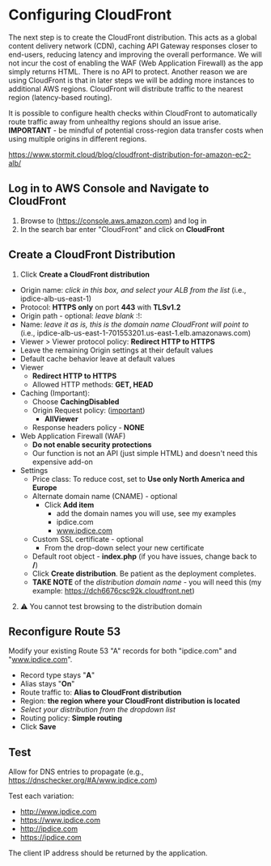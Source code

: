 # Configuring CloudFront
The next step is to create the CloudFront distribution. This acts as a global content delivery network (CDN), caching API Gateway responses closer to end-users, reducing latency and improving the overall performance. We will not incur the cost of enabling the WAF (Web Application Firewall) as the app simply returns HTML. There is no API to protect. Another reason we are using CloudFront is that in later steps we will be adding more instances to additional AWS regions. CloudFront will distribute traffic to the nearest region (latency-based routing).

It is possible to configure health checks within CloudFront to automatically route traffic away from unhealthy regions should an issue arise. **IMPORTANT** - be mindful of potential cross-region data transfer costs when using multiple origins in different regions.

https://www.stormit.cloud/blog/cloudfront-distribution-for-amazon-ec2-alb/

## Log in to AWS Console and Navigate to CloudFront
1. Browse to (https://console.aws.amazon.com) and log in
2. In the search bar enter "CloudFront" and click on **CloudFront**
   
## Create a CloudFront Distribution
1. Click **Create a CloudFront distribution**
  - Origin name: *click in this box, and select your ALB from the list* (i.e., ipdice-alb-us-east-1)
  - Protocol: **HTTPS only** on port **443** with **TLSv1.2**
  - Origin path - optional: *leave blank* :!:
  - Name: *leave it as is, this is the domain name CloudFront will point to* (i.e., ipdice-alb-us-east-1-701553201.us-east-1.elb.amazonaws.com)
  - Viewer > Viewer protocol policy: **Redirect HTTP to HTTPS**
  - Leave the remaining Origin settings at their default values
  - Default cache behavior leave at default values
  - Viewer
    - **Redirect HTTP to HTTPS**
    - Allowed HTTP methods: **GET, HEAD**
  - Caching (Important):
    - Choose **CachingDisabled**
    - Origin Request policy: (<ins>important</ins>)
      - **AllViewer**
    - Response headers policy - **NONE**
  - Web Application Firewall (WAF)
    - **Do not enable security protections**
    - Our function is not an API (just simple HTML) and doesn't need this expensive add-on
  - Settings
    - Price class: To reduce cost, set to **Use only North America and Europe**
    - Alternate domain name (CNAME) - optional
      - Click **Add item**
          - add the domain names you will use, see my examples
          - ipdice.com
          - www.ipdice.com
    - Custom SSL certificate - optional
      - From the drop-down select your new certificate
    - Default root object - **index.php** (if you have issues, change back to **/**)
    - Click **Create distribution**. Be patient as the deployment completes.
    - **TAKE NOTE** of the *distribution domain name* - you will need this (my example: https://dch6676csc92k.cloudfront.net)
2. ⚠️ You cannot test browsing to the distribution domain

## Reconfigure Route 53
Modify your existing Route 53 "A" records for both "ipdice.com" and "www.ipdice.com".
- Record type stays "**A**"
- Alias stays "**On**"
- Route traffic to: **Alias to CloudFront distribution**
- Region: **the region where your CloudFront distribution is located**
- *Select your distribution from the dropdown list*
- Routing policy: **Simple routing**
- Click **Save**

## Test
Allow for DNS entries to propagate (e.g., https://dnschecker.org/#A/www.ipdice.com)

Test each variation:
- http://www.ipdice.com
- https://www.ipdice.com
- http://ipdice.com
- https://ipdice.com

The client IP address should be returned by the application.
